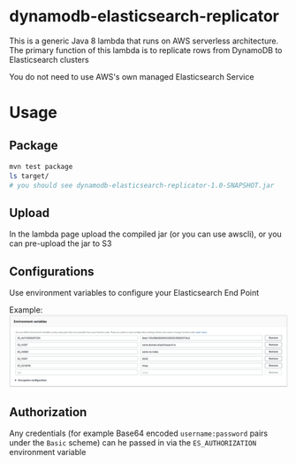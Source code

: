 # dynamodb-elasticsearch-replicator
This is a generic Java 8 lambda that runs on AWS serverless architecture. The primary
function of this lambda is to replicate rows from DynamoDB to Elasticsearch clusters

You do not need to use AWS's own managed Elasticsearch Service

# Usage
## Package
```bash
mvn test package
ls target/
# you should see dynamodb-elasticsearch-replicator-1.0-SNAPSHOT.jar
```

## Upload
In the lambda page upload the compiled jar (or you can use awscli), or you can pre-upload
the jar to S3

## Configurations
Use environment variables to configure your Elasticsearch End Point

Example:
![Env Setup](lambda-env-setup.png)

## Authorization
Any credentials (for example Base64 encoded `username:password` pairs under the `Basic` scheme) can he
passed in via the `ES_AUTHORIZATION` environment variable

